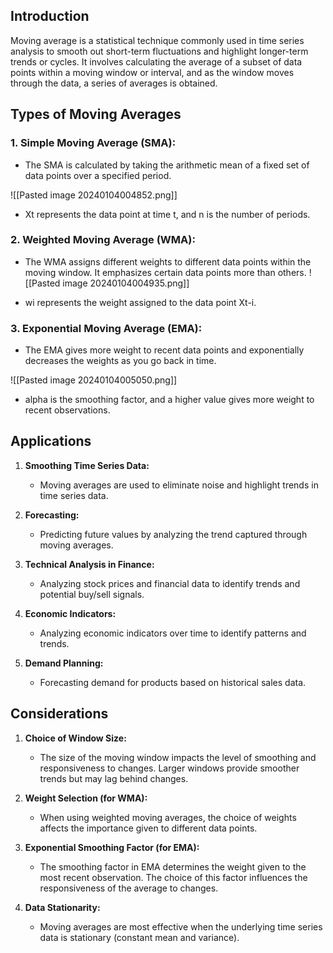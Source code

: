 ## Introduction

Moving average is a statistical technique commonly used in time series analysis to smooth out short-term fluctuations and highlight longer-term trends or cycles. It involves calculating the average of a subset of data points within a moving window or interval, and as the window moves through the data, a series of averages is obtained.

## Types of Moving Averages

### 1. **Simple Moving Average (SMA):**
   - The SMA is calculated by taking the arithmetic mean of a fixed set of data points over a specified period.

   ![[Pasted image 20240104004852.png]]

   - Xt represents the data point at time t, and n is the number of periods.

### 2. **Weighted Moving Average (WMA):**
   - The WMA assigns different weights to different data points within the moving window. It emphasizes certain data points more than others.
![[Pasted image 20240104004935.png]]

   - wi represents the weight assigned to the data point Xt-i.

### 3. **Exponential Moving Average (EMA):**
   - The EMA gives more weight to recent data points and exponentially decreases the weights as you go back in time.

  ![[Pasted image 20240104005050.png]]

   - alpha is the smoothing factor, and a higher value gives more weight to recent observations.

## Applications

1. **Smoothing Time Series Data:**
   - Moving averages are used to eliminate noise and highlight trends in time series data.

2. **Forecasting:**
   - Predicting future values by analyzing the trend captured through moving averages.

3. **Technical Analysis in Finance:**
   - Analyzing stock prices and financial data to identify trends and potential buy/sell signals.

4. **Economic Indicators:**
   - Analyzing economic indicators over time to identify patterns and trends.

5. **Demand Planning:**
   - Forecasting demand for products based on historical sales data.

## Considerations

1. **Choice of Window Size:**
   - The size of the moving window impacts the level of smoothing and responsiveness to changes. Larger windows provide smoother trends but may lag behind changes.

2. **Weight Selection (for WMA):**
   - When using weighted moving averages, the choice of weights affects the importance given to different data points.

3. **Exponential Smoothing Factor (for EMA):**
   - The smoothing factor in EMA determines the weight given to the most recent observation. The choice of this factor influences the responsiveness of the average to changes.

4. **Data Stationarity:**
   - Moving averages are most effective when the underlying time series data is stationary (constant mean and variance).